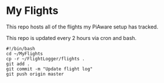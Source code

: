 # My Flights

This repo hosts all of the flights my PiAware setup has tracked. 

This repo is updated every 2 hours via cron and bash.

```
#!/bin/bash
cd ~/MyFlights
cp -r ~/FlightLogger/flights .
git add .
git commit -m "Update flight log"
git push origin master
``` 

